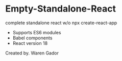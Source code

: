 # Empty-Standalone-React

complete standalone react w/o npx create-react-app

- Supports ES6 modules
- Babel components
- React version 18

Created by. Waren Gador 
